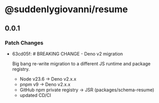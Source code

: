 # @suddenlygiovanni/resume

## 0.0.1

### Patch Changes

- 63cd05f: # BREAKING CHANGE - Deno v2 migration

  Big bang re-write migration to a different JS runtime and package registry.

  - Node v23.6 -> Deno v2.x.x
  - pnpm v9 -> Deno v2.x.x
  - GitHub npm private registry -> JSR (packages/schema-resume)
  - updated CD/CI
